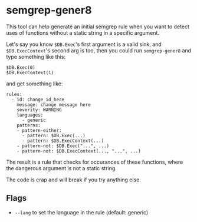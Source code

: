# semgrep-gener8

This tool can help generate an initial semgrep rule when you want to detect uses of functions without a static string in a specific argument.

Let's say you know `$DB.Exec`'s first argument is a valid sink, and `$DB.ExecContext`'s second arg is too,
then you could run `semgrep-gener8` and type something like this:

```
$DB.Exec(0)
$DB.ExecContext(1)
```
and get something like:
```
rules:
  - id: change_id_here
    message: change message here
    severity: WARNING
    languages:
      - generic
    patterns:
    - pattern-either:
      - pattern: $DB.Exec(...)
      - pattern: $DB.ExecContext(...)
    - pattern-not: $DB.Exec("...", ...)
    - pattern-not: $DB.ExecContext(..., "...", ...)
```

The result is a rule that checks for occurances of these functions, where the dangerous argument is not a static string.

The code is crap and will break if you try anything else.

## Flags
- `--lang` to set the language in the rule (default: generic)